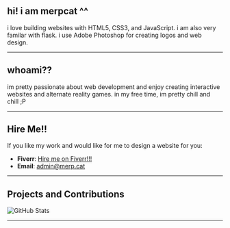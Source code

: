 ## hi! i am merpcat ^^

i love building websites with HTML5, CSS3, and JavaScript. i am also very familar with flask. i use Adobe Photoshop for creating logos and web design.

---

## whoami??

im pretty passionate about web development and enjoy creating interactive websites and alternate reality games. in my free time, im pretty chill and chill ;P

---

## Hire Me!!

If you like my work and would like for me to design a website for you:

- **Fiverr**: [Hire me on Fiverr!!!](https://fiverr.com/meepcat)
- **Email**: [admin@merp.cat](mailto:admin@merp.cat)

---

## Projects and Contributions

![GitHub Stats](https://github-readme-stats.vercel.app/api?username=merpcat&show_icons=true&theme=dark)

---
